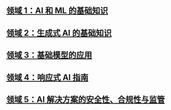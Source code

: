 ## [领域 1：AI 和 ML 的基础知识](./AIF-C01_ExamPrepStandardCourse00301.md)

## [领域 2：生成式 AI 的基础知识](./AIF-C01_ExamPrepStandardCourse00302.md)

## [领域 3：基础模型的应用](./AIF-C01_ExamPrepStandardCourse00303.md)

## [领域 4：响应式 AI 指南](./AIF-C01_ExamPrepStandardCourse00304.md)

## [领域 5：AI 解决方案的安全性、合规性与监管](./AIF-C01_ExamPrepStandardCourse00305.md)
